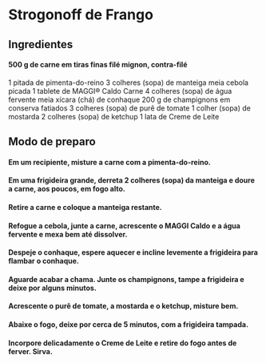 # Strogonoff de Frango

## Ingredientes

#### 500 g de carne em tiras finas filé mignon, contra-filé
1 pitada de pimenta-do-reino
3 colheres (sopa) de manteiga
meia cebola picada
1 tablete de MAGGI® Caldo Carne
4 colheres (sopa) de água fervente
meia xícara (chá) de conhaque
200 g de champignons em conserva fatiados
3 colheres (sopa) de purê de tomate
1 colher (sopa) de mostarda
2 colheres (sopa) de ketchup
1 lata de Creme de Leite



## Modo de preparo

#### Em um recipiente, misture a carne com a pimenta-do-reino.

#### Em uma frigideira grande, derreta 2 colheres (sopa) da manteiga e doure a carne, aos poucos, em fogo alto.

#### Retire a carne e coloque a manteiga restante.

#### Refogue a cebola, junte a carne, acrescente o MAGGI Caldo e a água fervente e mexa bem até dissolver.

#### Despeje o conhaque, espere aquecer e incline levemente a frigideira para flambar o conhaque.

#### Aguarde acabar a chama. Junte os champignons, tampe a frigideira e deixe por alguns minutos.

#### Acrescente o purê de tomate, a mostarda e o ketchup, misture bem.

#### Abaixe o fogo, deixe por cerca de 5 minutos, com a frigideira tampada.

#### Incorpore delicadamente o Creme de Leite e retire do fogo antes de ferver. Sirva.


